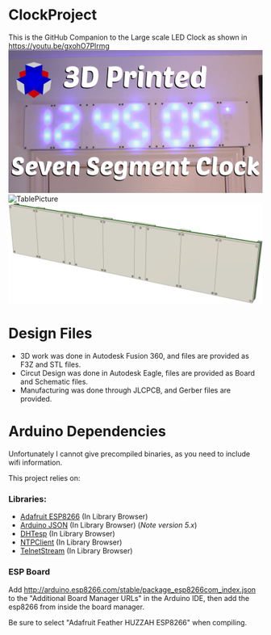 # ClockProject
This is the GitHub Companion to the Large scale LED Clock as shown in https://youtu.be/gxohO7Plrmg
![Thumbnail](https://github.com/Zindswini/ClockProject/blob/master/images/thumbnail.jpg?raw=true) 
![TablePicture](https://github.com/Zindswini/ClockProject/blob/master/images/TablePicture.png?raw=true) ![Fusion Render](https://github.com/Zindswini/ClockProject/blob/master/images/fusionrender.png?raw=true)

# Design Files
- 3D work was done in Autodesk Fusion 360, and files are provided as F3Z and STL files.
- Circut Design was done in Autodesk Eagle, files are provided as Board and Schematic files.
- Manufacturing was done through JLCPCB, and Gerber files are provided.

# Arduino Dependencies
Unfortunately I cannot give precompiled binaries, as you need to include wifi information.

This project relies on:
### Libraries:
- [Adafruit ESP8266](https://github.com/adafruit/Adafruit_ESP8266) (In Library Browser)
- [Arduino JSON](https://github.com/bblanchon/ArduinoJson/tree/5.x)  (In Library Browser) (*Note version 5.x*)
- [DHTesp](https://github.com/beegee-tokyo/DHTesp) (In Library Browser)
- [NTPClient](https://github.com/arduino-libraries/NTPClient) (In Library Browser)
- [TelnetStream](https://github.com/jandrassy/TelnetStream) (In Library Browser)

### ESP Board
Add http://arduino.esp8266.com/stable/package_esp8266com_index.json to the "Additional Board Manager URLs" in the Arduino IDE, then add the esp8266 from inside the board manager.

Be sure to select "Adafruit Feather HUZZAH ESP8266" when compiling.
